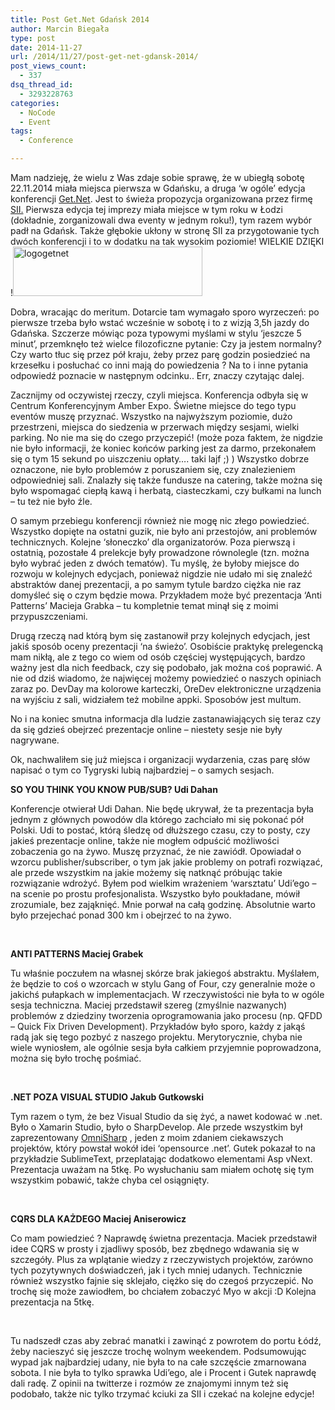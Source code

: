 ```yaml
---
title: Post Get.Net Gdańsk 2014
author: Marcin Biegała
type: post
date: 2014-11-27
url: /2014/11/27/post-get-net-gdansk-2014/
post_views_count:
  - 337
dsq_thread_id:
  - 3293228763
categories:
  - NoCode
  - Event
tags:
  - Conference

---
```

Mam nadzieję, że wielu z Was zdaje sobie sprawę, że w ubiegłą sobotę 22.11.2014 miała miejsca pierwsza w Gdańsku, a druga &#8216;w ogóle&#8217; edycja konferencji <a title="Konferencja Get.Net" href="http://konferencjaget.net/" target="_blank">Get.Net</a>.
Jest to świeża propozycja organizowana przez firmę <a title="SII" href="http://pl.sii.eu/pl/" target="_blank">SII.</a> Pierwsza edycja tej imprezy miała miejsce w tym roku w Łodzi (dokładnie, zorganizowali dwa eventy w jednym roku!), tym razem wybór padł na Gdańsk.
Także głębokie ukłony w stronę SII za przygotowanie tych dwóch konferencji i to w dodatku na tak wysokim poziomie!
WIELKIE DZIĘKI !<img class="alignright wp-image-261 size-full" src="https://miedzy-nawiasami.pl/wp-content/uploads/2014/11/logogetnet.png" alt="logogetnet" width="303" height="79" srcset="https://miedzy-nawiasami.pl/wp-content/uploads/2014/11/logogetnet-300x78.png 300w, https://miedzy-nawiasami.pl/wp-content/uploads/2014/11/logogetnet.png 303w" sizes="(max-width: 303px) 100vw, 303px" />

Dobra, wracając do meritum.
Dotarcie tam wymagało sporo wyrzeczeń: po pierwsze trzeba było wstać wcześnie w sobotę i to z wizją 3,5h jazdy do Gdańska.
Szczerze mówiąc poza typowymi myślami w stylu &#8216;jeszcze 5 minut&#8217;, przemknęło też wielce filozoficzne pytanie: Czy ja jestem normalny?
Czy warto tłuc się przez pół kraju, żeby przez parę godzin posiedzieć na krzesełku i posłuchać co inni mają do powiedzenia ?
Na to i inne pytania odpowiedź poznacie w następnym odcinku.. Err, znaczy czytając dalej.<!--more-->

Zacznijmy od oczywistej rzeczy, czyli miejsca. Konferencja odbyła się w Centrum Konferencyjnym Amber Expo.
Świetne miejsce do tego typu eventów muszę przyznać. Wszystko na najwyższym poziomie, dużo przestrzeni, miejsca do siedzenia w przerwach między sesjami, wielki parking. No nie ma się do czego przyczepić! (może poza faktem, że nigdzie nie było informacji, że koniec końców parking jest za darmo, przekonałem się o tym 15 sekund po uiszczeniu opłaty&#8230;. taki lajf ;) ) Wszystko dobrze oznaczone, nie było problemów z poruszaniem się, czy znalezieniem odpowiedniej sali. Znalazły się także fundusze na catering, także można się było wspomagać ciepłą kawą i herbatą, ciasteczkami, czy bułkami na lunch &#8211; tu też nie było źle.

O samym przebiegu konferencji również nie mogę nic złego powiedzieć. Wszystko dopięte na ostatni guzik, nie było ani przestojów, ani problemów technicznych. Kolejne &#8216;słoneczko&#8217; dla organizatorów.
Poza pierwszą i ostatnią, pozostałe 4 prelekcje były prowadzone równolegle (tzn. można było wybrać jeden z dwóch tematów). Tu myślę, że byłoby miejsce do rozwoju w kolejnych edycjach, ponieważ nigdzie nie udało mi się znaleźć abstraktów danej prezentacji, a po samym tytule bardzo ciężka nie raz domyśleć się o czym będzie mowa. Przykładem może być prezentacja &#8216;Anti Patterns&#8217; Macieja Grabka &#8211; tu kompletnie temat minął się z moimi przypuszczeniami.

Drugą rzeczą nad którą bym się zastanowił przy kolejnych edycjach, jest jakiś sposób oceny prezentacji &#8216;na świeżo&#8217;. Osobiście praktykę prelegencką mam nikłą, ale z tego co wiem od osób częściej występujących, bardzo ważny jest dla nich feedback, czy się podobało, jak można coś poprawić. A nie od dziś wiadomo, że najwięcej możemy powiedzieć o naszych opiniach zaraz po. DevDay ma kolorowe karteczki, OreDev elektroniczne urządzenia na wyjściu z sali, widziałem też mobilne appki. Sposobów jest multum.

No i na koniec smutna informacja dla ludzie zastanawiających się teraz czy da się gdzieś obejrzeć prezentacje online &#8211; niestety sesje nie były nagrywane.

Ok, nachwaliłem się już miejsca i organizacji wydarzenia, czas parę słów napisać o tym co Tygryski lubią najbardziej &#8211; o samych sesjach.

**SO YOU THINK YOU KNOW PUB/SUB? Udi Dahan**

Konferencje otwierał Udi Dahan. Nie będę ukrywał, że ta prezentacja była jednym z głównych powodów dla którego zachciało mi się pokonać pół Polski. Udi to postać, którą śledzę od dłuższego czasu, czy to posty, czy jakieś prezentacje online, także nie mogłem odpuścić możliwości zobaczenia go na żywo.
Muszę przyznać, że nie zawiódł. Opowiadał o wzorcu publisher/subscriber, o tym jak jakie problemy on potrafi rozwiązać, ale przede wszystkim na jakie możemy się natknąć próbując takie rozwiązanie wdrożyć. Byłem pod wielkim wrażeniem &#8216;warsztatu&#8217; Udi&#8217;ego &#8211; na scenie po prostu profesjonalista. Wszystko było poukładane, mówił zrozumiale, bez zająknięć. Mnie porwał na całą godzinę.
Absolutnie warto było przejechać ponad 300 km i obejrzeć to na żywo.

&nbsp;

**ANTI PATTERNS Maciej Grabek**

Tu właśnie poczułem na własnej skórze brak jakiegoś abstraktu. Myślałem, że będzie to coś o wzorcach w stylu Gang of Four, czy generalnie może o jakichś pułapkach w implementacjach. W rzeczywistości nie była to w ogóle sesja techniczna. Maciej przedstawił szereg (zmyślnie nazwanych) problemów z dziedziny tworzenia oprogramowania jako procesu (np. QFDD &#8211; Quick Fix Driven Development). Przykładów było sporo, każdy z jakąś radą jak się tego pozbyć z naszego projektu. Merytorycznie, chyba nie wiele wyniosłem, ale ogólnie sesja była całkiem przyjemnie poprowadzona, można się było trochę pośmiać.

&nbsp;

**.NET POZA VISUAL STUDIO Jakub Gutkowski**

Tym razem o tym, że bez Visual Studio da się żyć, a nawet kodować w .net. Było o Xamarin Studio, było o SharpDevelop. Ale przede wszystkim był zaprezentowany [OmniSharp][1] , jeden z moim zdaniem ciekawszych projektów, który powstał wokół idei &#8216;opensource .net&#8217;. Gutek pokazał to na przykładzie SublimeText, przeplatając dodatkowo elementami Asp vNext.
Prezentacja uważam na 5tkę. Po wysłuchaniu sam miałem ochotę się tym wszystkim pobawić, także chyba cel osiągnięty.

&nbsp;

**CQRS DLA KAŻDEGO Maciej Aniserowicz**

Co mam powiedzieć ? Naprawdę świetna prezentacja. Maciek przedstawił idee CQRS w prosty i zjadliwy sposób, bez zbędnego wdawania się w szczegóły. Plus za wplątanie wiedzy z rzeczywistych projektów, zarówno tych pozytywnych doświadczeń, jak i tych mniej udanych. Technicznie również wszystko fajnie się sklejało, ciężko się do czegoś przyczepić.
No trochę się może zawiodłem, bo chciałem zobaczyć Myo w akcji :D
Kolejna prezentacja na 5tkę.

&nbsp;

Tu nadszedł czas aby zebrać manatki i zawinąć z powrotem do portu Łódź, żeby nacieszyć się jeszcze trochę wolnym weekendem.
Podsumowując wypad jak najbardziej udany, nie była to na całe szczęście zmarnowana sobota. I nie była to tylko sprawka Udi&#8217;ego, ale i Procent i Gutek naprawdę dali radę.
Z opinii na twitterze i rozmów ze znajomymi innym też się podobało, także nic tylko trzymać kciuki za SII i czekać na kolejne edycje!

&nbsp;

&nbsp;

&nbsp;

 [1]: http://www.omnisharp.net/ "OmniSharp"